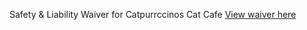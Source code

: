 Safety & Liability Waiver for Catpurrccinos Cat Cafe
[View waiver here](https://catpurrccinos-waiver.web.app/)
